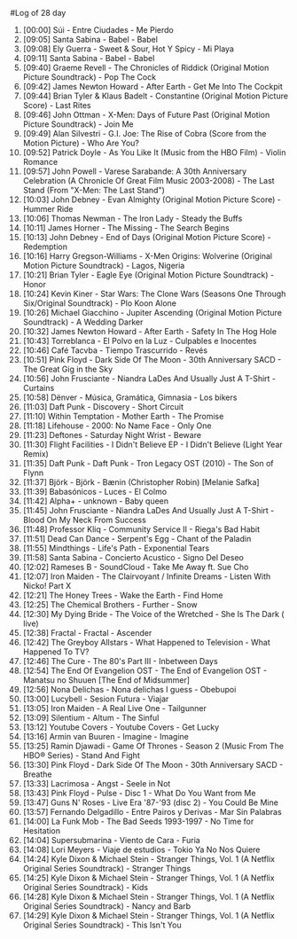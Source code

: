 #Log of 28 day

1. [00:00] Súi - Entre Ciudades - Me Pierdo
1. [09:05] Santa Sabina - Babel - Babel
1. [09:08] Ely Guerra - Sweet & Sour, Hot Y Spicy - Mi Playa
1. [09:11] Santa Sabina - Babel - Babel
1. [09:40] Graeme Revell - The Chronicles of Riddick (Original Motion Picture Soundtrack) - Pop The Cock
1. [09:42] James Newton Howard - After Earth - Get Me Into The Cockpit
1. [09:44] Brian Tyler & Klaus Badelt - Constantine (Original Motion Picture Score) - Last Rites
1. [09:46] John Ottman - X-Men: Days of Future Past (Original Motion Picture Soundtrack) - Join Me
1. [09:49] Alan Silvestri - G.I. Joe: The Rise of Cobra (Score from the Motion Picture) - Who Are You?
1. [09:52] Patrick Doyle - As You Like It (Music from the HBO Film) - Violin Romance
1. [09:57] John Powell - Varese Sarabande: A 30th Anniversary Celebration (A Chronicle Of Great Film Music 2003-2008) - The Last Stand (From "X-Men: The Last Stand")
1. [10:03] John Debney - Evan Almighty (Original Motion Picture Score) - Hummer Ride
1. [10:06] Thomas Newman - The Iron Lady - Steady the Buffs
1. [10:11] James Horner - The Missing - The Search Begins
1. [10:13] John Debney - End of Days (Original Motion Picture Score) - Redemption
1. [10:16] Harry Gregson-Williams - X-Men Origins: Wolverine (Original Motion Picture Soundtrack) - Lagos, Nigeria
1. [10:21] Brian Tyler - Eagle Eye (Original Motion Picture Soundtrack) - Honor
1. [10:24] Kevin Kiner - Star Wars: The Clone Wars (Seasons One Through Six/Original Soundtrack) - Plo Koon Alone
1. [10:26] Michael Giacchino - Jupiter Ascending (Original Motion Picture Soundtrack) - A Wedding Darker
1. [10:32] James Newton Howard - After Earth - Safety In The Hog Hole
1. [10:43] Torreblanca - El Polvo en la Luz - Culpables e Inocentes
1. [10:46] Café Tacvba - Tiempo Trascurrido - Revés
1. [10:51] Pink Floyd - Dark Side Of The Moon - 30th Anniversary SACD - The Great Gig in the Sky
1. [10:56] John Frusciante - Niandra LaDes And Usually Just A T-Shirt - Curtains
1. [10:58] Dënver - Música, Gramática, Gimnasia - Los bikers
1. [11:03] Daft Punk - Discovery - Short Circuit
1. [11:10] Within Temptation - Mother Earth - The Promise
1. [11:18] Lifehouse - 2000: No Name Face - Only One
1. [11:23] Deftones - Saturday Night Wrist - Beware
1. [11:30] Flight Facilities - I Didn't Believe EP - I Didn't Believe (Light Year Remix)
1. [11:35] Daft Punk - Daft Punk - Tron Legacy OST (2010) - The Son of Flynn
1. [11:37] Björk - Björk - Bænin (Christopher Robin) [Melanie Safka]
1. [11:39] Babasónicos - Luces - El Colmo
1. [11:42] Alpha+ - unknown - Baby queen
1. [11:45] John Frusciante - Niandra LaDes And Usually Just A T-Shirt - Blood On My Neck From Success
1. [11:48] Professor Kliq - Community Service II - Riega's Bad Habit
1. [11:51] Dead Can Dance - Serpent's Egg - Chant of the Paladin
1. [11:55] Mindthings - Life's Path - Exponential Tears
1. [11:58] Santa Sabina - Concierto Acustico - Signo Del Deseo
1. [12:02] Rameses B - SoundCloud - Take Me Away  ft. Sue Cho
1. [12:07] Iron Maiden - The Clairvoyant / Infinite Dreams - Listen With Nicko! Part X
1. [12:21] The Honey Trees - Wake the Earth - Find Home
1. [12:25] The Chemical Brothers - Further - Snow
1. [12:30] My Dying Bride - The Voice of the Wretched - She Is The Dark ( live)
1. [12:38] Fractal - Fractal - Ascender
1. [12:42] The Greyboy Allstars - What Happened to Television - What Happened To TV?
1. [12:46] The Cure - The 80's Part III - Inbetween Days
1. [12:54] The End Of Evangelion OST - The End of Evangelion OST - Manatsu no Shuuen [The End of Midsummer]
1. [12:56] Nona Delichas - Nona delichas I guess - Obebupoi
1. [13:00] Lucybell - Sesion Futura - Viajar
1. [13:05] Iron Maiden - A Real Live One - Tailgunner
1. [13:09] Silentium - Altum - The Sinful
1. [13:12] Youtube Covers - Youtube Covers - Get Lucky
1. [13:16] Armin van Buuren - Imagine - Imagine
1. [13:25] Ramin Djawadi - Game Of Thrones - Season 2 (Music From The HBO® Series) - Stand And Fight
1. [13:30] Pink Floyd - Dark Side Of The Moon - 30th Anniversary SACD - Breathe
1. [13:33] Lacrimosa - Angst - Seele in Not
1. [13:43] Pink Floyd - Pulse - Disc 1 - What Do You Want from Me
1. [13:47] Guns N' Roses - Live Era '87-'93 (disc 2) - You Could Be Mine
1. [13:57] Fernando Delgadillo - Entre Pairos y Derivas - Mar Sin Palabras
1. [14:00] La Funk Mob - The Bad Seeds 1993-1997 - No Time for Hesitation
1. [14:04] Supersubmarina - Viento de Cara - Furia
1. [14:08] Lori Meyers - Viaje de estudios - Tokio Ya No Nos Quiere
1. [14:24] Kyle Dixon & Michael Stein - Stranger Things, Vol. 1 (A Netflix Original Series Soundtrack) - Stranger Things
1. [14:25] Kyle Dixon & Michael Stein - Stranger Things, Vol. 1 (A Netflix Original Series Soundtrack) - Kids
1. [14:28] Kyle Dixon & Michael Stein - Stranger Things, Vol. 1 (A Netflix Original Series Soundtrack) - Nancy and Barb
1. [14:29] Kyle Dixon & Michael Stein - Stranger Things, Vol. 1 (A Netflix Original Series Soundtrack) - This Isn't You
